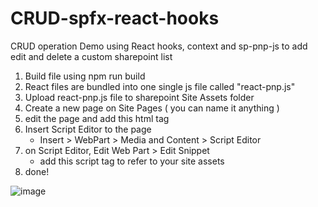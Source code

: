 # CRUD-spfx-react-hooks

CRUD operation Demo using React hooks, context and sp-pnp-js to add edit and delete a custom sharepoint list

1. Build file using npm run build
2. React files are bundled into one single js file called "react-pnp.js"
3. Upload react-pnp.js file to sharepoint Site Assets folder
4. Create a new page on Site Pages ( you can name it anything )
5. edit the page and add this html tag <div id="root"></div>
6. Insert Script Editor to the page
   - Insert > WebPart > Media and Content > Script Editor
7. on Script Editor, Edit Web Part > Edit Snippet
   - add this script tag to refer to your site assets
   <script type="text/javascript" src="your_sharepoint_url/SiteAssets/react-pnp.js"></script>
8. done!   

![image](https://user-images.githubusercontent.com/14894667/108130821-1f0ebf00-7065-11eb-857d-a6273f6c1103.png)
